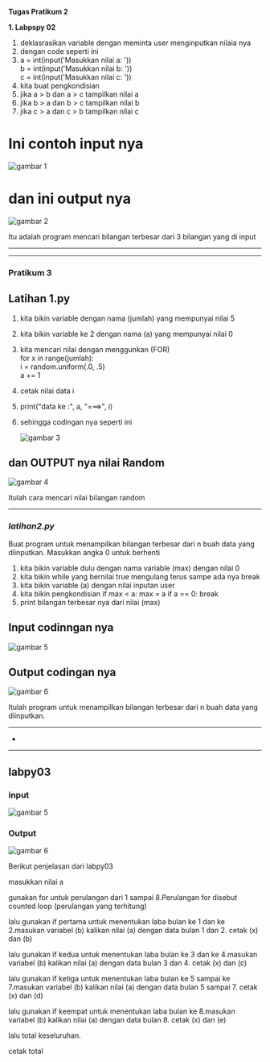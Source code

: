 **Tugas Pratikum 2**
 
**1. Labpspy 02**

1. deklasrasikan variable dengan meminta user menginputkan nilaia nya
2. dengan code seperti ini
3. a = int(input('Masukkan nilai a: '))<br>
b = int(input('Masukkan nilai b: '))<br>
c = int(input('Masukkan nilai c: '))
4. kita buat pengkondisian
5. jika a > b dan a > c tampilkan nilai a
6. jika b > a dan b > c tampilkan nilai b
7. jika c > a dan c > b tampilkan nilai c
 
# Ini contoh input nya

 ![gambar 1](gambar/ff.png)
 
# dan ini output nya 

![gambar 2](gambar/gg.png)

Itu adalah program mencari bilangan terbesar dari 3 bilangan yang di input

___________________________________________________________________________
_____________________________________________________________________________

### **Pratikum 3**

## **Latihan 1.py**

1. kita bikin variable dengan nama (jumlah) yang mempunyai nilai 5
2. kita bikin variable ke 2 dengan nama (a) yang mempunyai nilai 0
3. kita mencari nilai dengan menggunkan (FOR) <br>
for x in range(jumlah):<br>
    i = random.uniform(.0, .5)<br>
    a += 1 <br>
4. cetak nilai data i
5. print("data ke :", a, "===>", i)
6. sehingga codingan nya seperti ini

    ![gambar 3](gambar/1.png)

## dan OUTPUT nya nilai Random

![gambar 4](gambar/2.png)

Itulah cara mencari nilai bilangan random

--------------------------------------------------------------------------


### _latihan2.py_

Buat program untuk menampilkan bilangan terbesar dari n buah data yang diinputkan.
Masukkan angka 0 untuk berhenti

1. kita bikin variable dulu dengan nama variable (max) dengan nilai 0
2. kita bikin while yang bernilai true mengulang terus sampe ada nya break
3. kita bikin variable (a) dengan nilai inputan user
4. kita bikin pengkondisian
 if max < a:
        max = a
    if a == 0:
        break
5. print bilangan terbesar nya dari nilai (max)

## Input codinngan nya

![gambar 5](gambar/3.png)

## Output codingan nya
![gambar 6](gambar/4.png)

Itulah program untuk menampilkan bilangan terbesar dari n buah data yang diinputkan.

----------------------------------------------------------------------------------
-
------------------------------------------------------------------------------------
## **labpy03**
###  input 
![gambar 5](gambar/5.png)

### **Output**

![gambar 6](gambar/6.png)

Berikut penjelasan dari labpy03

masukkan nilai a

gunakan for untuk perulangan dari 1 sampai 8.Perulangan for disebut counted loop (perulangan yang terhitung)

lalu gunakan if pertama untuk menentukan laba bulan ke 1 dan ke 2.masukan variabel (b) kalikan nilai (a) dengan data bulan 1 dan 2. cetak (x) dan (b)

lalu gunakan if kedua untuk menentukan laba bulan ke 3 dan ke 4.masukan variabel (b) kalikan nilai (a) dengan data bulan 3 dan 4. cetak (x) dan (c)

lalu gunakan if ketiga untuk menentukan laba bulan ke 5 sampai ke 7.masukan variabel (b) kalikan nilai (a) dengan data bulan 5 sampai 7. cetak (x) dan (d)

lalu gunakan if keempat untuk menentukan laba bulan ke 8.masukan variabel (b) kalikan nilai (a) dengan data bulan 8. cetak (x) dan (e)

lalu total keseluruhan.

cetak total

